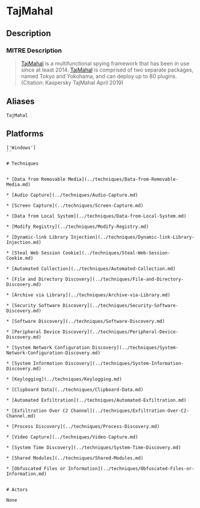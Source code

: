 
# TajMahal

## Description

### MITRE Description

> [TajMahal](https://attack.mitre.org/software/S0467) is a multifunctional spying framework that has been in use since at least 2014. [TajMahal](https://attack.mitre.org/software/S0467) is comprised of two separate packages, named Tokyo and Yokohama, and can deploy up to 80 plugins.(Citation: Kaspersky TajMahal April 2019)

## Aliases

```
TajMahal
```

## Platforms

```
['Windows']
``

# Techniques


* [Data from Removable Media](../techniques/Data-from-Removable-Media.md)

* [Audio Capture](../techniques/Audio-Capture.md)
    
* [Screen Capture](../techniques/Screen-Capture.md)
    
* [Data from Local System](../techniques/Data-from-Local-System.md)
    
* [Modify Registry](../techniques/Modify-Registry.md)
    
* [Dynamic-link Library Injection](../techniques/Dynamic-link-Library-Injection.md)
    
* [Steal Web Session Cookie](../techniques/Steal-Web-Session-Cookie.md)
    
* [Automated Collection](../techniques/Automated-Collection.md)
    
* [File and Directory Discovery](../techniques/File-and-Directory-Discovery.md)
    
* [Archive via Library](../techniques/Archive-via-Library.md)
    
* [Security Software Discovery](../techniques/Security-Software-Discovery.md)
    
* [Software Discovery](../techniques/Software-Discovery.md)
    
* [Peripheral Device Discovery](../techniques/Peripheral-Device-Discovery.md)
    
* [System Network Configuration Discovery](../techniques/System-Network-Configuration-Discovery.md)
    
* [System Information Discovery](../techniques/System-Information-Discovery.md)
    
* [Keylogging](../techniques/Keylogging.md)
    
* [Clipboard Data](../techniques/Clipboard-Data.md)
    
* [Automated Exfiltration](../techniques/Automated-Exfiltration.md)
    
* [Exfiltration Over C2 Channel](../techniques/Exfiltration-Over-C2-Channel.md)
    
* [Process Discovery](../techniques/Process-Discovery.md)
    
* [Video Capture](../techniques/Video-Capture.md)
    
* [System Time Discovery](../techniques/System-Time-Discovery.md)
    
* [Shared Modules](../techniques/Shared-Modules.md)
    
* [Obfuscated Files or Information](../techniques/Obfuscated-Files-or-Information.md)
    

# Actors

None
